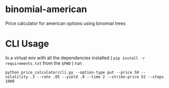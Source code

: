 # binomial-american
Price calculator for american options using binomial trees

# CLI Usage
In a virtual env with all the dependencies installed ( `pip install -r requirements.txt` from the `$PWD` ) run

```python price_calculator/cli.py --option-type put --price 50 --volatility .3 --rate .05 --yield .0 --time 2 --strike-price 52 --steps 1000```
